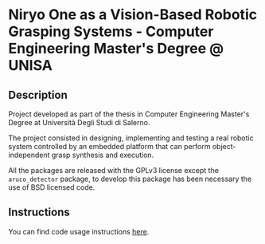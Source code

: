 # Niryo One as a Vision-Based Robotic Grasping Systems - Computer Engineering Master's Degree @ UNISA

## Description

Project developed as part of the thesis in Computer Engineering Master's Degree at Università Degli Studi di Salerno.

The project consisted in designing, implementing and testing a real robotic system controlled by an embedded platform that can perform object-independent grasp synthesis and execution.

All the packages are released with the GPLv3 license except the ```aruco_detector``` package, to develop this package has been necessary the use of BSD licensed code.

## Instructions

You can find code usage instructions [here](USAGE.md).
